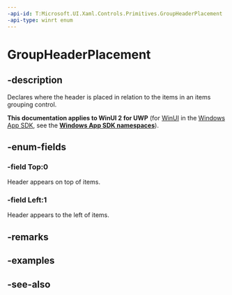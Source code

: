 ```yaml
---
-api-id: T:Microsoft.UI.Xaml.Controls.Primitives.GroupHeaderPlacement
-api-type: winrt enum
---
```


<!-- Enumeration syntax
public enum Windows.UI.Xaml.Controls.Primitives.GroupHeaderPlacement : int
-->

# GroupHeaderPlacement

## -description
Declares where the header is placed in relation to the items in an items grouping control.

**This documentation applies to WinUI 2 for UWP** (for [WinUI](/windows/apps/winui/winui3/) in the [Windows App SDK](/windows/apps/windows-app-sdk/), see the **[Windows App SDK namespaces](/windows/windows-app-sdk/api/winrt/)**).

## -enum-fields
### -field Top:0
Header appears on top of items.

### -field Left:1
Header appears to the left of items.


## -remarks

## -examples

## -see-also
